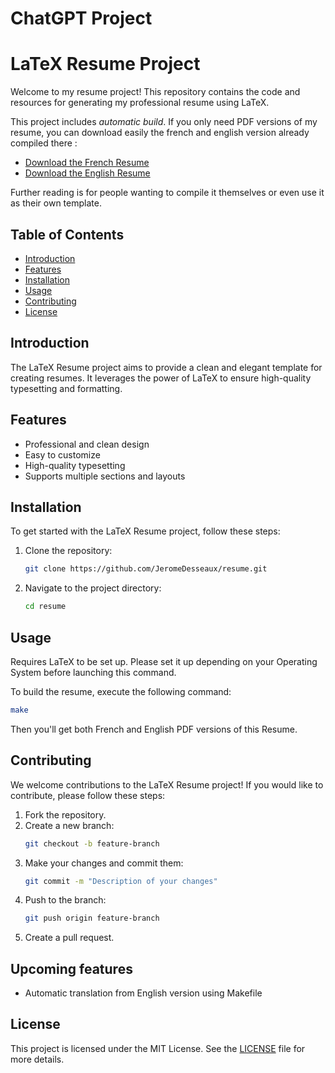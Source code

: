 # ChatGPT Project
# LaTeX Resume Project

Welcome to my resume project! This repository contains the code and resources for generating my professional resume using LaTeX.

This project includes *automatic build*. If you only need PDF versions of my resume, you can download easily the french and english version already compiled there : 

- [Download the French Resume](https://github.com/JeromeDesseaux/resume/releases/download/v1.0.0/CV_jerome_desseaux_techlead_freelance_fr.pdf)
- [Download the English Resume](https://github.com/JeromeDesseaux/resume/releases/download/v1.0.0/CV_jerome_desseaux_techlead_freelance_en.pdf)

Further reading is for people wanting to compile it themselves or even use it as their own template.

## Table of Contents

- [Introduction](#introduction)
- [Features](#features)
- [Installation](#installation)
- [Usage](#usage)
- [Contributing](#contributing)
- [License](#license)

## Introduction

The LaTeX Resume project aims to provide a clean and elegant template for creating resumes. It leverages the power of LaTeX to ensure high-quality typesetting and formatting.


## Features

- Professional and clean design
- Easy to customize
- High-quality typesetting
- Supports multiple sections and layouts

## Installation

To get started with the LaTeX Resume project, follow these steps:

1. Clone the repository:
    ```sh
    git clone https://github.com/JeromeDesseaux/resume.git
    ```
2. Navigate to the project directory:
    ```sh
    cd resume
    ```

## Usage

Requires LaTeX to be set up. Please set it up depending on your Operating System before launching this command.

To build the resume, execute the following command:
```sh
make
```

Then you'll get both French and English PDF versions of this Resume. 

## Contributing

We welcome contributions to the LaTeX Resume project! If you would like to contribute, please follow these steps:

1. Fork the repository.
2. Create a new branch:
    ```sh
    git checkout -b feature-branch
    ```
3. Make your changes and commit them:
    ```sh
    git commit -m "Description of your changes"
    ```
4. Push to the branch:
    ```sh
    git push origin feature-branch
    ```
5. Create a pull request.

## Upcoming features

* Automatic translation from English version using Makefile

## License

This project is licensed under the MIT License. See the [LICENSE](LICENSE) file for more details.
